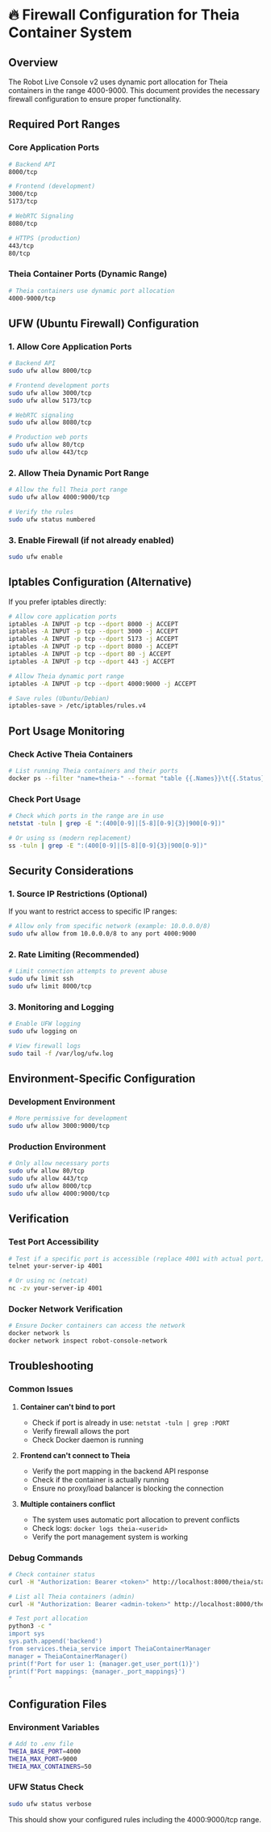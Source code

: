# 🔥 Firewall Configuration for Theia Container System

## Overview

The Robot Live Console v2 uses dynamic port allocation for Theia containers in the range 4000-9000. This document provides the necessary firewall configuration to ensure proper functionality.

## Required Port Ranges

### Core Application Ports
```bash
# Backend API
8000/tcp

# Frontend (development)
3000/tcp
5173/tcp

# WebRTC Signaling
8080/tcp

# HTTPS (production)
443/tcp
80/tcp
```

### Theia Container Ports (Dynamic Range)
```bash
# Theia containers use dynamic port allocation
4000-9000/tcp
```

## UFW (Ubuntu Firewall) Configuration

### 1. Allow Core Application Ports
```bash
# Backend API
sudo ufw allow 8000/tcp

# Frontend development ports
sudo ufw allow 3000/tcp
sudo ufw allow 5173/tcp

# WebRTC signaling
sudo ufw allow 8080/tcp

# Production web ports
sudo ufw allow 80/tcp
sudo ufw allow 443/tcp
```

### 2. Allow Theia Dynamic Port Range
```bash
# Allow the full Theia port range
sudo ufw allow 4000:9000/tcp

# Verify the rules
sudo ufw status numbered
```

### 3. Enable Firewall (if not already enabled)
```bash
sudo ufw enable
```

## Iptables Configuration (Alternative)

If you prefer iptables directly:

```bash
# Allow core application ports
iptables -A INPUT -p tcp --dport 8000 -j ACCEPT
iptables -A INPUT -p tcp --dport 3000 -j ACCEPT
iptables -A INPUT -p tcp --dport 5173 -j ACCEPT
iptables -A INPUT -p tcp --dport 8080 -j ACCEPT
iptables -A INPUT -p tcp --dport 80 -j ACCEPT
iptables -A INPUT -p tcp --dport 443 -j ACCEPT

# Allow Theia dynamic port range
iptables -A INPUT -p tcp --dport 4000:9000 -j ACCEPT

# Save rules (Ubuntu/Debian)
iptables-save > /etc/iptables/rules.v4
```

## Port Usage Monitoring

### Check Active Theia Containers
```bash
# List running Theia containers and their ports
docker ps --filter "name=theia-" --format "table {{.Names}}\t{{.Status}}\t{{.Ports}}"
```

### Check Port Usage
```bash
# Check which ports in the range are in use
netstat -tuln | grep -E ":(400[0-9]|[5-8][0-9]{3}|900[0-9])"

# Or using ss (modern replacement)
ss -tuln | grep -E ":(400[0-9]|[5-8][0-9]{3}|900[0-9])"
```

## Security Considerations

### 1. Source IP Restrictions (Optional)
If you want to restrict access to specific IP ranges:

```bash
# Allow only from specific network (example: 10.0.0.0/8)
sudo ufw allow from 10.0.0.0/8 to any port 4000:9000
```

### 2. Rate Limiting (Recommended)
```bash
# Limit connection attempts to prevent abuse
sudo ufw limit ssh
sudo ufw limit 8000/tcp
```

### 3. Monitoring and Logging
```bash
# Enable UFW logging
sudo ufw logging on

# View firewall logs
sudo tail -f /var/log/ufw.log
```

## Environment-Specific Configuration

### Development Environment
```bash
# More permissive for development
sudo ufw allow 3000:9000/tcp
```

### Production Environment
```bash
# Only allow necessary ports
sudo ufw allow 80/tcp
sudo ufw allow 443/tcp
sudo ufw allow 8000/tcp
sudo ufw allow 4000:9000/tcp
```

## Verification

### Test Port Accessibility
```bash
# Test if a specific port is accessible (replace 4001 with actual port)
telnet your-server-ip 4001

# Or using nc (netcat)
nc -zv your-server-ip 4001
```

### Docker Network Verification
```bash
# Ensure Docker containers can access the network
docker network ls
docker network inspect robot-console-network
```

## Troubleshooting

### Common Issues

1. **Container can't bind to port**
   - Check if port is already in use: `netstat -tuln | grep :PORT`
   - Verify firewall allows the port
   - Check Docker daemon is running

2. **Frontend can't connect to Theia**
   - Verify the port mapping in the backend API response
   - Check if the container is actually running
   - Ensure no proxy/load balancer is blocking the connection

3. **Multiple containers conflict**
   - The system uses automatic port allocation to prevent conflicts
   - Check logs: `docker logs theia-<userid>`
   - Verify the port management system is working

### Debug Commands
```bash
# Check container status
curl -H "Authorization: Bearer <token>" http://localhost:8000/theia/status

# List all Theia containers (admin)
curl -H "Authorization: Bearer <admin-token>" http://localhost:8000/theia/containers

# Test port allocation
python3 -c "
import sys
sys.path.append('backend')
from services.theia_service import TheiaContainerManager
manager = TheiaContainerManager()
print(f'Port for user 1: {manager.get_user_port(1)}')
print(f'Port mappings: {manager._port_mappings}')
"
```

## Configuration Files

### Environment Variables
```bash
# Add to .env file
THEIA_BASE_PORT=4000
THEIA_MAX_PORT=9000
THEIA_MAX_CONTAINERS=50
```

### UFW Status Check
```bash
sudo ufw status verbose
```

This should show your configured rules including the 4000:9000/tcp range.
